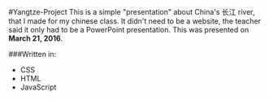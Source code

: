 #Yangtze-Project
This is a simple "presentation" about China's 长江 river, that I made for my chinese class. It didn't need to be
a website, the teacher said it only had to be a PowerPoint presentation. This was presented on **March 21, 2016**.

###Written in:
- CSS
- HTML
- JavaScript